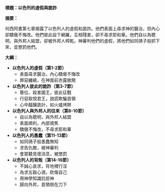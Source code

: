 **標題：以色列的虛假與詭詐**

**摘要：**

何西阿書第七章揭露了以色列人的虛假和詭詐。他們表面上尋求神的醫治，但內心卻驕傲不悔改。他們彼此設下網羅，互相殘害，卻不尋求耶和華。他們自以為聰明，與外邦人結盟，卻被外邦人榨乾。神審判他們的虛假，將他們如同鴿子般抓下來，並懲罰他們。

**大綱：**

* **以色列人的虛假（第1-2節）**
    * 表面尋求醫治，內心驕傲不悔改
    * 罪惡纏繞，在神面前赤露敞開
* **以色列人彼此的詭詐（第3-7節）**
    * 篡位、殺害國王，彼此征戰
    * 行惡取悅君王，說謊欺騙首領
    * 心中醞釀詭計，如火爐烤餅
* **以色列人與外邦人的往來（第8-10節）**
    * 自以為聰明，與外邦人結盟
    * 表面順利，內部燒焦
    * 驕傲不悔改，不尋求耶和華
* **以色列人的愚蠢（第11-13節）**
    * 如同鴿子般愚蠢無知
    * 求告仇敵，被神審判
    * 會眾聽見壞消息，被懲罰
* **以色列人的背叛（第14-16節）**
    * 不誠心哀求，背地裡行淫
    * 為求五穀心酒，砍傷自己
    * 用神學知識抗拒神
    * 歸向外邦，首領倒在刀下